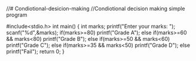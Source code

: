 //# Condiotional-desicion-making
//Condiotional decision making simple program

#include<stdio.h>
int main()
{
	int marks;
	printf("Enter your marks: ");
	scanf("%d",&marks);
	if(marks>=80)
		printf("Grade A");
	else if(marks>=60 && marks<80)
		printf("Grade B");
	else if(marks>=50 && marks<60)
		printf("Grade C");
	else if(marks>=35 && marks<50)
		printf("Grade D");
	else
		printf("Fail");
	return 0;
  }

